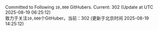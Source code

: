 Committed to Following `10,000` GitHubers. Current: <!-- FOLLOWING_COUNT -->302<!-- FOLLOWING_COUNT --> (Update at UTC <!-- LAST_UPDATED -->2025-08-19 06:25:12<!-- LAST_UPDATED -->)<br>
致力于关注`10,000`个GitHuber。当前：<!-- FOLLOWING_COUNT -->302<!-- FOLLOWING_COUNT --> (更新于北京时间 <!-- LAST_UPDATED_CST -->2025-08-19 14:25:12<!-- LAST_UPDATED_CST -->)
